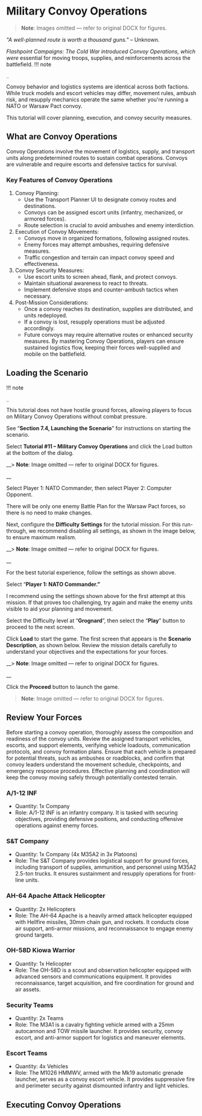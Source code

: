 # Military Convoy Operations

> **Note**: Images omitted — refer to original DOCX for figures.


*"A well\-planned route is worth a thousand guns\."* – Unknown\.

*Flashpoint Campaigns: The Cold War introduced Convoy Operations, which were* essential for moving troops, supplies, and reinforcements across the battlefield\. 
!!! note

    _


Convoy behavior and logistics systems are identical across both factions\. While truck models and escort vehicles may differ, movement rules, ambush risk, and resupply mechanics operate the same whether you're running a NATO or Warsaw Pact convoy\.

This tutorial will cover planning, execution, and convoy security measures\.

## What are Convoy Operations

Convoy Operations involve the movement of logistics, supply, and transport units along predetermined routes to sustain combat operations\. Convoys are vulnerable and require escorts and defensive tactics for survival\.

### Key Features of Convoy Operations

1. Convoy Planning:
    - Use the Transport Planner UI to designate convoy routes and destinations\.
    - Convoys can be assigned escort units \(infantry, mechanized, or armored forces\)\.
    - Route selection is crucial to avoid ambushes and enemy interdiction\.
2. Execution of Convoy Movements:
    - Convoys move in organized formations, following assigned routes\.
    - Enemy forces may attempt ambushes, requiring defensive measures\.
    - Traffic congestion and terrain can impact convoy speed and effectiveness\.
3. Convoy Security Measures:
    - Use escort units to screen ahead, flank, and protect convoys\.
    - Maintain situational awareness to react to threats\.
    - Implement defensive stops and counter\-ambush tactics when necessary\.
4. Post\-Mission Considerations:
    - Once a convoy reaches its destination, supplies are distributed, and units redeployed\.
    - If a convoy is lost, resupply operations must be adjusted accordingly\.
    - Future convoys may require alternative routes or enhanced security measures\.
By mastering Convoy Operations, players can ensure sustained logistics flow, keeping their forces well\-supplied and mobile on the battlefield\.

## Loading the Scenario
!!! note

    _


This tutorial does not have hostile ground forces, allowing players to focus on Military Convoy Operations without combat pressure\.

See “__Section 7\.4, Launching the Scenario__” for instructions on starting the scenario\.

Select __Tutorial \#11 – Military Convoy Operations__ and click the Load button at the bottom of the dialog\.

__> **Note**: Image omitted — refer to original DOCX for figures.

__

Select Player 1: NATO Commander, then select Player 2: Computer Opponent\.

There will be only one enemy Battle Plan for the Warsaw Pact forces, so there is no need to make changes\.

Next, configure the __Difficulty Settings__ for the tutorial mission\. For this run\-through, we recommend disabling all settings, as shown in the image below, to ensure maximum realism\. 

__> **Note**: Image omitted — refer to original DOCX for figures.

__

For the best tutorial experience, follow the settings as shown above\.

Select “__Player 1: NATO Commander\.”__

I recommend using the settings shown above for the first attempt at this mission\. If that proves too challenging, try again and make the enemy units visible to aid your planning and movement\.

Select the Difficulty level at “__Grognard__”, then select the “__Play__” button to proceed to the next screen\.

Click __Load__ to start the game\. The first screen that appears is the __Scenario Description__, as shown below\. Review the mission details carefully to understand your objectives and the expectations for your forces\.

__> **Note**: Image omitted — refer to original DOCX for figures.

__

Click the __Proceed__ button to launch the game\. 

> **Note**: Image omitted — refer to original DOCX for figures.



## Review Your Forces

Before starting a convoy operation, thoroughly assess the composition and readiness of the convoy units\. Review the assigned transport vehicles, escorts, and support elements, verifying vehicle loadouts, communication protocols, and convoy formation plans\. Ensure that each vehicle is prepared for potential threats, such as ambushes or roadblocks, and confirm that convoy leaders understand the movement schedule, checkpoints, and emergency response procedures\. Effective planning and coordination will keep the convoy moving safely through potentially contested terrain\.

### A/1\-12 INF 

- Quantity: 1x Company
- Role: A/1\-12 INF is an infantry company\. It is tasked with securing objectives, providing defensive positions, and conducting offensive operations against enemy forces\.

### S&T Company 

- Quantity: 1x Company \(4x M35A2 in 3x Platoons\)
- Role: The S&T Company provides logistical support for ground forces, including transport of supplies, ammunition, and personnel using M35A2 2\.5\-ton trucks\. It ensures sustainment and resupply operations for front\-line units\.

### AH\-64 Apache Attack Helicopter

- Quantity: 2x Helicopters
- Role: The AH\-64 Apache is a heavily armed attack helicopter equipped with Hellfire missiles, 30mm chain gun, and rockets\. It conducts close air support, anti\-armor missions, and reconnaissance to engage enemy ground targets\.

### OH\-58D Kiowa Warrior

- Quantity: 1x Helicopter
- Role: The OH\-58D is a scout and observation helicopter equipped with advanced sensors and communications equipment\. It provides reconnaissance, target acquisition, and fire coordination for ground and air assets\.

### Security Teams 

- Quantity: 2x Teams
- Role: The M3A1 is a cavalry fighting vehicle armed with a 25mm autocannon and TOW missile launcher\. It provides security, convoy escort, and anti\-armor support for logistics and maneuver elements\.

### Escort Teams

- Quantity: 4x Vehicles
- Role: The M1026 HMMWV, armed with the Mk19 automatic grenade launcher, serves as a convoy escort vehicle\. It provides suppressive fire and perimeter security against dismounted infantry and light vehicles\.

## Executing Convoy Operations

